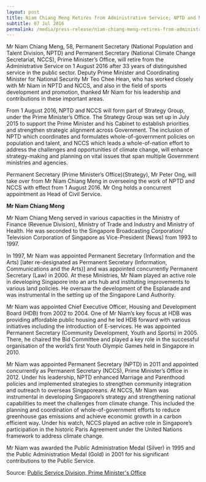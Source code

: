 ```yaml
---
layout: post
title: Niam Chiang Meng Retires from Administrative Service; NPTD and NCCS to Join Strategy Group, PMO
subtitle: 07 Jul 2016
permalink: /media/press-release/niam-chiang-meng-retires-from-administrative-service-nptd-and-nccs-to-join-strategy-group-pmo
---
```



Mr Niam Chiang Meng, 58, Permanent Secretary (National Population and Talent Division, NPTD) and Permanent Secretary (National Climate Change Secretariat, NCCS), Prime Minister’s Office, will retire from the Administrative Service on 1 August 2016 after 33 years of distinguished service in the public sector. Deputy Prime Minister and Coordinating Minister for National Security Mr Teo Chee Hean, who has worked closely with Mr Niam in NPTD and NCCS, and also in the field of sports development and promotion, thanked Mr Niam for his leadership and contributions in these important areas.   

From 1 August 2016, NPTD and NCCS will form part of Strategy Group, under the Prime Minister’s Office. The Strategy Group was set up in July 2015 to support the Prime Minister and his Cabinet to establish priorities and strengthen strategic alignment across Government. The inclusion of NPTD which coordinates and formulates whole-of-government policies on population and talent, and NCCS which leads a whole-of-nation effort to address the challenges and opportunities of climate change, will enhance strategy-making and planning on vital issues that span multiple Government ministries and agencies.

Permanent Secretary (Prime Minister’s Office)(Strategy), Mr Peter Ong, will take over from Mr Niam Chiang Meng in overseeing the work of NPTD and NCCS with effect from 1 August 2016. Mr Ong holds a concurrent appointment as Head of Civil Service.

**Mr Niam Chiang Meng**

Mr Niam Chiang Meng served in various capacities in the Ministry of Finance (Revenue Division), Ministry of Trade and Industry and Ministry of Health. He was seconded to the Singapore Broadcasting Corporation/ Television Corporation of Singapore as Vice-President (News) from 1993 to 1997.

In 1997, Mr Niam was appointed Permanent Secretary (Information and the Arts) [later re-designated as Permanent Secretary (Information, Communications and the Arts)] and was appointed concurrently Permanent Secretary (Law) in 2000. At these Ministries, Mr Niam played an active role in developing Singapore into an arts hub and instituting improvements to various land policies. He oversaw the development of the Esplanade and was instrumental in the setting up of the Singapore Land Authority.

Mr Niam was appointed Chief Executive Officer, Housing and Development Board (HDB) from 2002 to 2004. One of Mr Niam’s key focus at HDB was providing affordable public housing and he led HDB forward with various initiatives including the introduction of E-services.  He was appointed Permanent Secretary (Community Development, Youth and Sports) in 2005. There, he chaired the Bid Committee and played a key role in the successful organisation of the world’s first Youth Olympic Games held in Singapore in 2010.

Mr Niam was appointed Permanent Secretary (NPTD) in 2011 and appointed concurrently as Permanent Secretary (NCCS), Prime Minister’s Office in 2012. Under his leadership, NPTD enhanced Marriage and Parenthood policies and implemented strategies to strengthen community integration and outreach to overseas Singaporeans.  At NCCS, Mr Niam was instrumental in developing Singapore’s strategy and strengthening national capabilities to meet the challenges from climate change. This included the planning and coordination of whole-of-government efforts to reduce greenhouse gas emissions and achieve economic growth in a carbon efficient way.  Under his watch, NCCS played an active role in Singapore’s participation in the historic Paris Agreement under the United Nations framework to address climate change. 

Mr Niam was awarded the Public Administration Medal (Silver) in 1995 and the Public Administration Medal (Gold) in 2001 for his significant contributions to the Public Service.

Source: [<a href="https://www.psd.gov.sg/press-room/press-releases/niam-chiang-meng-retires-from-administrative-service-nptd-and-nccs-to-join-strategy-group--pmo" target="_blank">Public Service Division, Prime Minister's Office</a>](https://www.psd.gov.sg/press-room/press-releases/niam-chiang-meng-retires-from-administrative-service-nptd-and-nccs-to-join-strategy-group--pmo)
